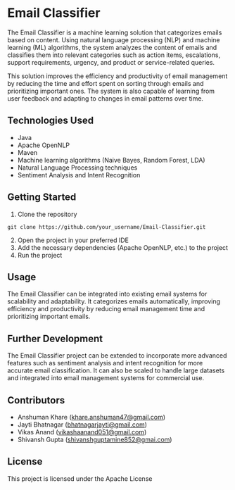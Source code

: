 # Email Classifier

The Email Classifier is a machine learning solution that categorizes emails based on content. Using natural language processing (NLP) and machine learning (ML) algorithms, the system analyzes the content of emails and classifies them into relevant categories such as action items, escalations, support requirements, urgency, and product or service-related queries. 

This solution improves the efficiency and productivity of email management by reducing the time and effort spent on sorting through emails and prioritizing important ones. The system is also capable of learning from user feedback and adapting to changes in email patterns over time.

## Technologies Used
* Java
* Apache OpenNLP
* Maven
* Machine learning algorithms (Naive Bayes, Random Forest, LDA)
* Natural Language Processing techniques
* Sentiment Analysis and Intent Recognition

## Getting Started
1. Clone the repository
```
git clone https://github.com/your_username/Email-Classifier.git
```
2. Open the project in your preferred IDE
3. Add the necessary dependencies (Apache OpenNLP, etc.) to the project
4. Run the project

## Usage
The Email Classifier can be integrated into existing email systems for scalability and adaptability. It categorizes emails automatically, improving efficiency and productivity by reducing email management time and prioritizing important emails. 

## Further Development
The Email Classifier project can be extended to incorporate more advanced features such as sentiment analysis and intent recognition for more accurate email classification. It can also be scaled to handle large datasets and integrated into email management systems for commercial use. 

## Contributors
* Anshuman Khare (khare.anshuman47@gmail.com)
* Jayti Bhatnagar (bhatnagarjayti@gmail.com)
* Vikas Anand (vikashaanand051@gmail.com)
* Shivansh Gupta (shivanshguptamine852@gmai.com)

## License
This project is licensed under the Apache License 
